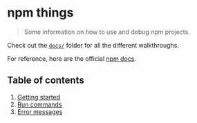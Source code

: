 # npm things

> Some information on how to use and debug npm projects.

Check out the [`docs/`](docs/) folder for all the different walkthroughs.

For reference, here are the official [npm docs](https://docs.npmjs.com/).

## Table of contents

1. [Getting started](docs/1-getting-started.md)
2. [Run commands](docs/2-run-commands.md)
3. [Error messages](docs/3-error-messages.md)